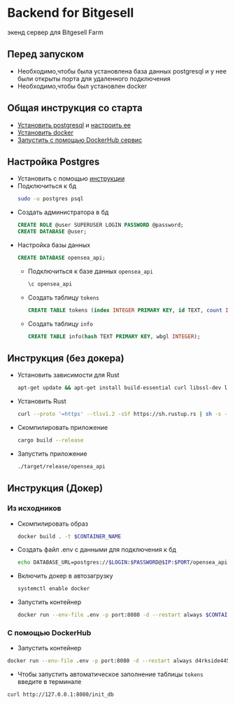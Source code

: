 # Backend for Bitgesell
экенд сервер для Bitgesell Farm

## Перед запуском
- Необходимо,чтобы была установлена база данных postgresql и у нее были открыты порта для удаленного подключения
- Необходимо,чтобы был установлен docker

## Общая инструкция со старта
- [Установить postgresql](https://www.postgresql.org/download/linux/ubuntu/) и [настроить ее](#настройка-postgres)
- [Установить docker](https://docs.docker.com/engine/install/ubuntu/)
- [Запустить с помощью DockerHub сервис](#инструкция-докер)
## Настройка Postgres 
- Установить с помощью [инструкции](https://www.postgresql.org/download/linux/ubuntu/)
- Подключиться к бд
    ```bash
    sudo -u postgres psql
    ```
- Создать администратора в бд
    ```sql
    CREATE ROLE @user SUPERUSER LOGIN PASSWORD @password;
    CREATE DATABASE @user; 
    ```
- Настройка базы данных
    ```sql
    CREATE DATABASE opensea_api;
    ```
    - Подключиться к базе данных `opensea_api` 
        ```bash
        \c opensea_api
        ```
    - Создать таблицу `tokens`
        ```sql 
        CREATE TABLE tokens (index INTEGER PRIMARY KEY, id TEXT, count INTEGER, bracket INTEGER, level TEXT);
        ```
    - Создать таблицу `info`
        ```sql 
        CREATE TABLE info(hash TEXT PRIMARY KEY, wbgl INTEGER);
        ```
## Инструкция (без докера)
- Установить зависимости для Rust
  ```bash
  apt-get update && apt-get install build-essential curl libssl-dev libpq-dev pkg-config -y
  ```
- Установить Rust
    ```bash
    curl --proto '=https' --tlsv1.2 -sSf https://sh.rustup.rs | sh -s -- -y && PATH="/root/.cargo/bin:${PATH}"
    ```
- Скомпилировать приложение
    ```bash
    cargo build --release
    ```
- Запустить приложение
  ```bash
  ./target/release/opensea_api
  ```

## Инструкция (Докер)
### Из исходников
- Скомпилировать образ 
    ```bash
    docker build . -t $CONTAINER_NAME
    ```
- Создать файл .env с данными для подключения к бд
    ```bash
    echo DATABASE_URL=postgres://$LOGIN:$PASSWORD@$IP:$PORT/opensea_api>.env
    ```
- Включить докер в автозагрузку 
    ```bash
    systemctl enable docker
    ```
- Запустить контейнер
  ```bash 
  docker run --env-file .env -p port:8080 -d --restart always $CONTAINER_NAME
  ```
### С помощью DockerHub
  - Запустить контейнер
  ```bash
  docker run --env-file .env -p port:8080 -d --restart always d4rkside445/opensea_api
  ```


- Чтобы запустить автоматическое заполнение таблицы `tokens` введите в терминале
 ```bash
curl http://127.0.0.1:8080/init_db
```


